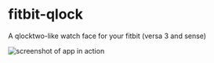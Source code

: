 fitbit-qlock
============

A qlocktwo-like watch face for your fitbit (versa 3 and sense)

![screenshot of app in action](https://media.discordapp.net/attachments/410292838149128193/772015815431553044/unknown.png)
